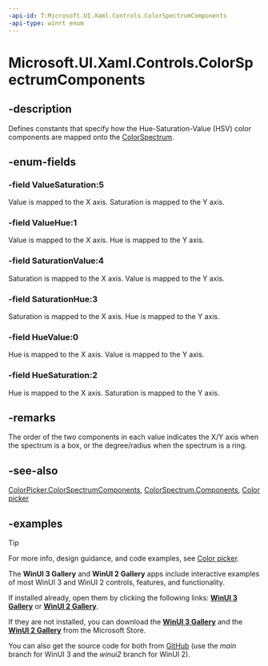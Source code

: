 ```yaml
---
-api-id: T:Microsoft.UI.Xaml.Controls.ColorSpectrumComponents
-api-type: winrt enum
---
```

<!-- Enumeration syntax.
public enum ColorSpectrumComponents : int 
-->

# Microsoft.UI.Xaml.Controls.ColorSpectrumComponents

## -description

Defines constants that specify how the Hue-Saturation-Value (HSV) color components are mapped onto the [ColorSpectrum](../microsoft.ui.xaml.controls.primitives/colorspectrum.md).

## -enum-fields

### -field ValueSaturation:5

Value is mapped to the X axis. Saturation is mapped to the Y axis.

### -field ValueHue:1

Value is mapped to the X axis. Hue is mapped to the Y axis.

### -field SaturationValue:4

Saturation is mapped to the X axis. Value is mapped to the Y axis.

### -field SaturationHue:3

Saturation is mapped to the X axis. Hue is mapped to the Y axis.

### -field HueValue:0

Hue is mapped to the X axis. Value is mapped to the Y axis.

### -field HueSaturation:2

Hue is mapped to the X axis. Saturation is mapped to the Y axis.

## -remarks

The order of the two components in each value indicates the X/Y axis when the spectrum is a box, or the degree/radius when the spectrum is a ring.

## -see-also

[ColorPicker.ColorSpectrumComponents](colorpicker_colorspectrumcomponents.md), [ColorSpectrum.Components](../microsoft.ui.xaml.controls.primitives/colorspectrum_components.md), [Color picker](https://docs.microsoft.com/windows/uwp/controls-and-patterns/color-picker)

## -examples

> [!TIP]
> For more info, design guidance, and code examples, see [Color picker](/windows/apps/design/controls/color-picker).
>
> The **WinUI 3 Gallery** and **WinUI 2 Gallery** apps include interactive examples of most WinUI 3 and WinUI 2 controls, features, and functionality.
>
> If installed already, open them by clicking the following links: [**WinUI 3 Gallery**](winui3gallery:/item/ColorPicker) or [**WinUI 2 Gallery**](winui2gallery:/item/ColorPicker).
>
> If they are not installed, you can download the [**WinUI 3 Gallery**](https://www.microsoft.com/p/winui-3-controls-gallery/9p3jfpwwdzrc) and the [**WinUI 2 Gallery**](https://www.microsoft.com/p/xaml-controls-gallery/9msvh128x2zt) from the Microsoft Store.
>
> You can also get the source code for both from [GitHub](https://github.com/Microsoft/WinUI-Gallery) (use the *main* branch for WinUI 3 and the *winui2* branch for WinUI 2).
